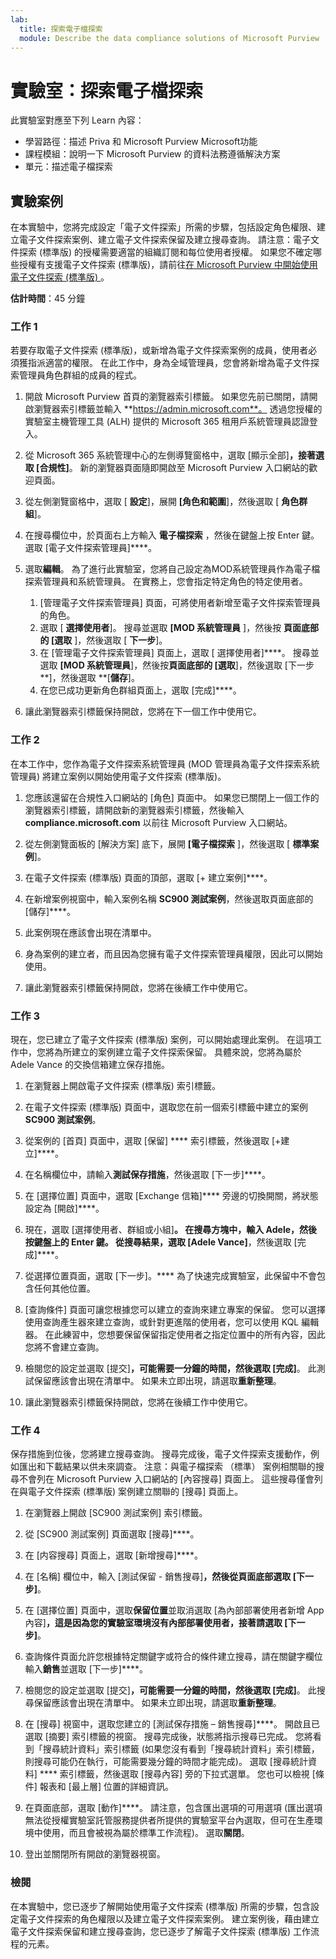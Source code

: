 ```yaml
---
lab:
  title: 探索電子檔探索
  module: Describe the data compliance solutions of Microsoft Purview
---
```


# 實驗室：探索電子檔探索

此實驗室對應至下列 Learn 內容：

- 學習路徑：描述 Priva 和 Microsoft Purview Microsoft功能
- 課程模組：說明一下 Microsoft Purview 的資料法務遵循解決方案
- 單元：描述電子檔探索

## 實驗案例

在本實驗中，您將完成設定「電子文件探索」所需的步驟，包括設定角色權限、建立電子文件探索案例、建立電子文件探索保留及建立搜尋查詢。  請注意：電子文件探索 (標準版) 的授權需要適當的組織訂閱和每位使用者授權。 如果您不確定哪些授權有支援電子文件探索 (標準版)，請前往[在 Microsoft Purview 中開始使用電子文件探索 (標準版) ](https://docs.microsoft.com/microsoft-365/compliance/get-started-core-ediscovery?view=o365-worldwide)。

**估計時間**：45 分鐘

### 工作 1

若要存取電子文件探索 (標準版)，或新增為電子文件探索案例的成員，使用者必須獲指派適當的權限。 在此工作中，身為全域管理員，您會將新增為電子文件探索管理員角色群組的成員的程式。

1. 開啟 Microsoft Purview 首頁的瀏覽器索引標籤。  如果您先前已關閉，請開啟瀏覽器索引標籤並輸入 **https://admin.microsoft.com**。 透過您授權的實驗室主機管理工具 (ALH) 提供的 Microsoft 365 租用戶系統管理員認證登入。

1. 從 Microsoft 365 系統管理中心的左側導覽窗格中，選取 [顯示全部]****，接著選取 [合規性]****。  新的瀏覽器頁面隨即開啟至 Microsoft Purview 入口網站的歡迎頁面。  

1. 從左側瀏覽窗格中，選取 [ **設定**]，展開 **[角色和範圍**]，然後選取 [ **角色群組**]。

1. 在搜尋欄位中，於頁面右上方輸入 **電子檔探索** ，然後在鍵盤上按 Enter 鍵。  選取 [電子文件探索管理員]****。

1. 選取**編輯**。 為了進行此實驗室，您將自己設定為MOD系統管理員作為電子檔探索管理員和系統管理員。  在實務上，您會指定特定角色的特定使用者。
    1. [管理電子文件探索管理員] 頁面，可將使用者新增至電子文件探索管理員的角色。
    1. 選取 [ **選擇使用者**]。 搜尋並選取 **[MOD 系統管理員** ]，然後按 **頁面底部的 [選取** ]，然後選取 [ **下一步**]。
    1. 在 [管理電子文件探索管理員] 頁面上，選取 [ 選擇使用者]****。 搜尋並選取 **[MOD 系統管理員**]，然後按**頁面底部的 [選取**]，然後選取 [下一步 **]，然後選取 **[**儲存**]。
    1. 在您已成功更新角色群組頁面上，選取 [完成]****。

1. 讓此瀏覽器索引標籤保持開啟，您將在下一個工作中使用它。

### 工作 2

在本工作中，您作為電子文件探索系統管理員 (MOD 管理員為電子文件探索系統管理員) 將建立案例以開始使用電子文件探索 (標準版)。

1. 您應該還留在合規性入口網站的 [角色] 頁面中。 如果您已關閉上一個工作的瀏覽器索引標籤，請開啟新的瀏覽器索引標籤，然後輸入 **compliance.microsoft.com** 以前往 Microsoft Purview 入口網站。

1. 從左側瀏覽面板的 [解決方案] 底下，展開 **[電子檔探索** ]，然後選取 [ **標準案例**]。

1. 在電子文件探索 (標準版) 頁面的頂部，選取 [+ 建立案例]****。

1. 在新增案例視窗中，輸入案例名稱 **SC900 測試案例**，然後選取頁面底部的 [儲存]****。

1. 此案例現在應該會出現在清單中。

1. 身為案例的建立者，而且因為您擁有電子文件探索管理員權限，因此可以開始使用。  

1. 讓此瀏覽器索引標籤保持開啟，您將在後續工作中使用它。

### 工作 3

現在，您已建立了電子文件探索 (標準版) 案例，可以開始處理此案例。  在這項工作中，您將為所建立的案例建立電子文件探索保留。  具體來說，您將為屬於 Adele Vance 的交換信箱建立保存措施。

1. 在瀏覽器上開啟電子文件探索 (標準版) 索引標籤。

1. 在電子文件探索 (標準版) 頁面中，選取您在前一個索引標籤中建立的案例 **SC900 測試案例**。

1. 從案例的 [首頁] 頁面中，選取 [保留] **** 索引標籤，然後選取 [+建立]****。

1. 在名稱欄位中，請輸入**測試保存措施**，然後選取 [下一步]****。

1. 在 [選擇位置] 頁面中，選取 [Exchange 信箱]**** 旁邊的切換開關，將狀態設定為 [開啟]****。  

1. 現在，選取 [選擇使用者、群組或小組]****。  在搜尋方塊中，輸入 **Adele**，然後按鍵盤上的 Enter 鍵。 從搜尋結果，選取 [Adele Vance]****，然後選取 [完成]****。

1. 從選擇位置頁面，選取 [下一步]。****  為了快速完成實驗室，此保留中不會包含任何其他位置。

1. [查詢條件] 頁面可讓您根據您可以建立的查詢來建立專案的保留。  您可以選擇使用查詢產生器來建立查詢，或針對更進階的使用者，您可以使用 KQL 編輯器。 在此練習中，您想要保留保留指定使用者之指定位置中的所有內容，因此您將不會建立查詢。

1. 檢閱您的設定並選取 [提交]****，可能需要一分鐘的時間，然後選取 [完成]****。  此測試保留應該會出現在清單中。  如果未立即出現，請選取**重新整理**。

1. 讓此瀏覽器索引標籤保持開啟，您將在後續工作中使用它。

### 工作 4

保存措施到位後，您將建立搜尋查詢。  搜尋完成後，電子文件探索支援動作，例如匯出和下載結果以供未來調查。   注意：與電子檔探索 （標準） 案例相關聯的搜尋不會列在 Microsoft Purview 入口網站的 [內容搜尋] 頁面上。 這些搜尋僅會列在與電子文件探索 (標準版) 案例建立關聯的 [搜尋] 頁面上。

1. 在瀏覽器上開啟 [SC900 測試案例] 索引標籤。

1. 從 [SC900 測試案例] 頁面選取 [搜尋]****。

1. 在 [内容搜尋] 頁面上，選取 [新增搜尋]****。

1. 在 [名稱] 欄位中，輸入 [測試保留 - 銷售搜尋]****，然後從頁面底部選取 [下一步]****。

1. 在 [選擇位置] 頁面中，選取**保留位置**並取消選取 [為內部部署使用者新增 App 內容]****，這是因為您的實驗室環境沒有內部部署使用者，接著請選取 [下一步]****。

1. 查詢條件頁面允許您根據特定關鍵字或符合的條件建立搜尋，請在關鍵字欄位輸入**銷售**並選取 [下一步]****。

1. 檢閱您的設定並選取 [提交]****，可能需要一分鐘的時間，然後選取 [完成]****。  此搜尋保留應該會出現在清單中。  如果未立即出現，請選取**重新整理**。

1. 在 [搜尋] 視窗中，選取您建立的 [測試保存措施 – 銷售搜尋]****。  開啟且已選取 [摘要] 索引標籤的視窗。  搜尋完成後，狀態將指示搜尋已完成。  您將看到「搜尋統計資料」索引標籤 (如果您沒有看到「搜尋統計資料」索引標籤，則搜尋可能仍在執行，可能需要幾分鐘的時間才能完成)。  選取 [搜尋統計資料] **** 索引標籤，然後選取 [搜尋內容] 旁的下拉式選單。  您也可以檢視 [條件] 報表和 [最上層] 位置的詳細資訊。  

1. 在頁面底部，選取 [動作]****。  請注意，包含匯出選項的可用選項 (匯出選項無法從授權實驗室託管服務提供者所提供的實驗室平台內選取，但可在生產環境中使用，而且會被視為屬於標準工作流程)。 選取**關閉**。

1. 登出並關閉所有開啟的瀏覽器視窗。

### 檢閱

在本實驗中，您已逐步了解開始使用電子文件探索 (標準版) 所需的步驟，包含設定電子文件探索的角色權限以及建立電子文件探索案例。  建立案例後，藉由建立電子文件探索保留和建立搜尋查詢，您已逐步了解電子文件探索 (標準版) 工作流程的元素。
